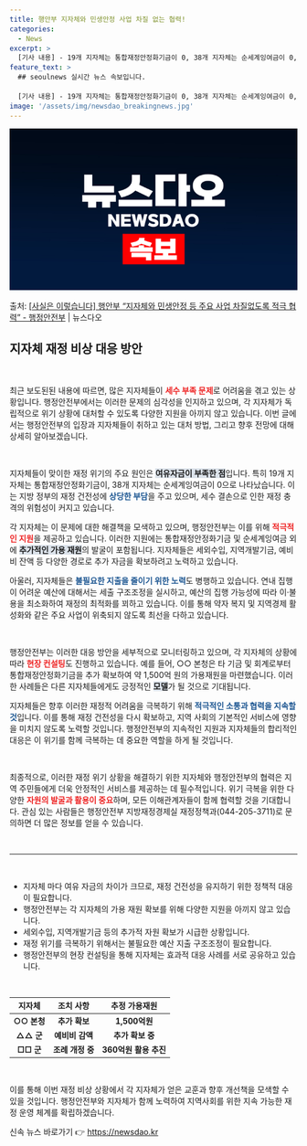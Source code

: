 ```yaml
---
title: 행안부 지자체와 민생안정 사업 차질 없는 협력!
categories:
  - News
excerpt: >
  [기사 내용] - 19개 지자체는 통합재정안정화기금이 0, 38개 지자체는 순세계잉여금이 0, 4개 지자체는…
feature_text: >
  ## seoulnews 실시간 뉴스 속보입니다.

  [기사 내용] - 19개 지자체는 통합재정안정화기금이 0, 38개 지자체는 순세계잉여금이 0, 4개 지자체는…
image: '/assets/img/newsdao_breakingnews.jpg'
---
```


![뉴스다오 속보](/assets/img/newsdao_breakingnews.jpg)

<p>출처: <a href="https://newsdao.kr/2306" rel="dofollow">[사실은 이렇습니다] 행안부 “지자체와 민생안정 등 주요 사업 차질없도록 적극 협력” - 행정안전부</a> | 뉴스다오</p>

<h2 data-ke-size="size26">지자체 재정 비상 대응 방안</h2>

<p data-ke-size="size16">&nbsp;</p>

최근 보도된된 내용에 따르면, 많은 지자체들이 <b><span style="color: #ee2323;">세수 부족 문제</span></b>로 어려움을 겪고 있는 상황입니다. 행정안전부에서는 이러한 문제의 심각성을 인지하고 있으며, 각 지자체가 독립적으로 위기 상황에 대처할 수 있도록 다양한 지원을 아끼지 않고 있습니다. 이번 글에서는 행정안전부의 입장과 지자체들이 취하고 있는 대처 방법, 그리고 향후 전망에 대해 상세히 알아보겠습니다.<p data-ke-size="size16">&nbsp;</p>

지자체들이 맞이한 재정 위기의 주요 원인은 <b><span style="background-color: #21538527;">여유자금이 부족한 점</span></b>입니다. 특히 19개 지자체는 통합재정안정화기금이, 38개 지자체는 순세계잉여금이 0으로 나타났습니다. 이는 지방 정부의 재정 건전성에 <b><span style="color: #1a5490;">상당한 부담</span></b>을 주고 있으며, 세수 결손으로 인한 재정 충격의 위험성이 커지고 있습니다.

각 지자체는 이 문제에 대한 해결책을 모색하고 있으며, 행정안전부는 이를 위해 <b><span style="color: #ee2323;">적극적인 지원</span></b>을 제공하고 있습니다. 이러한 지원에는 통합재정안정화기금 및 순세계잉여금 외에 <b><span style="background-color: #21538527;">추가적인 가용 재원</span></b>의 발굴이 포함됩니다. 지자체들은 세외수입, 지역개발기금, 예비비 잔액 등 다양한 경로로 추가 자금을 확보하려고 노력하고 있습니다. 

아울러, 지자체들은 <b><span style="color: #1a5490;">불필요한 지출을 줄이기 위한 노력</span></b>도 병행하고 있습니다. 연내 집행이 어려운 예산에 대해서는 세출 구조조정을 실시하고, 예산의 집행 가능성에 따라 이·불용을 최소화하여 재정의 최적화를 꾀하고 있습니다. 이를 통해 약자 복지 및 지역경제 활성화와 같은 주요 사업이 위축되지 않도록 최선을 다하고 있습니다.<p data-ke-size="size16">&nbsp;</p>

행정안전부는 이러한 대응 방안을 세부적으로 모니터링하고 있으며, 각 지자체의 상황에 따라 <b><span style="color: #ee2323;">현장 컨설팅</span></b>도 진행하고 있습니다. 예를 들어, ○○ 본청은 타 기금 및 회계로부터 통합재정안정화기금을 추가 확보하여 약 1,500억 원의 가용재원을 마련했습니다. 이러한 사례들은 다른 지자체들에게도 긍정적인 <b><span style="background-color: #21538527;">모델</span></b>가 될 것으로 기대됩니다. 

지자체들은 향후 이러한 재정적 어려움을 극복하기 위해 <b><span style="color: #1a5490;">적극적인 소통과 협력을 지속할 것</span></b>입니다. 이를 통해 재정 건전성을 다시 확보하고, 지역 사회의 기본적인 서비스에 영향을 미치지 않도록 노력할 것입니다. 행정안전부의 지속적인 지원과 지자체들의 합리적인 대응은 이 위기를 함께 극복하는 데 중요한 역할을 하게 될 것입니다.<p data-ke-size="size16">&nbsp;</p>

최종적으로, 이러한 재정 위기 상황을 해결하기 위한 지자체와 행정안전부의 협력은 지역 주민들에게 더욱 안정적인 서비스를 제공하는 데 필수적입니다. 위기 극복을 위한 다양한 <b><span style="color: #ee2323;">자원의 발굴과 활용이 중요</span></b>하며, 모든 이해관계자들이 함께 협력할 것을 기대합니다. 관심 있는 사람들은 행정안전부 지방재정경제실 재정정책과(044-205-3711)로 문의하면 더 많은 정보를 얻을 수 있습니다.

<p data-ke-size="size16">&nbsp;</p>

<hr />

<p data-ke-size="size16">&nbsp;</p>

<ul>
    <li>지자체 마다 여유 자금의 차이가 크므로, 재정 건전성을 유지하기 위한 정책적 대응이 필요합니다.</li>
    <li>행정안전부는 각 지자체의 가용 재원 확보를 위해 다양한 지원을 아끼지 않고 있습니다.</li>
    <li>세외수입, 지역개발기금 등의 추가적 자원 확보가 시급한 상황입니다.</li>
    <li>재정 위기를 극복하기 위해서는 불필요한 예산 지출 구조조정이 필요합니다.</li>
    <li>행정안전부의 현장 컨설팅을 통해 지자체는 효과적 대응 사례를 서로 공유하고 있습니다.</li>
</ul>

<p data-ke-size="size16">&nbsp;</p>

<table style="width: 100%;">
    <thead>
        <tr>
            <th style="text-align: center;"><b>지자체</b></th>
            <th style="text-align: center;"><b>조치 사항</b></th>
            <th style="text-align: center;"><b>추정 가용재원</b></th>
        </tr>
    </thead>
    <tbody>
        <tr>
            <td style="text-align: center; height: 17px;"><b>○○ 본청</b></td>
            <td style="text-align: center; height: 17px;"><b>추가 확보</b></td>
            <td style="text-align: center; height: 17px;"><b>1,500억원</b></td>
        </tr>
        <tr>
            <td style="text-align: center; height: 17px;"><b>△△ 군</b></td>
            <td style="text-align: center; height: 17px;"><b>예비비 감액</b></td>
            <td style="text-align: center; height: 17px;"><b>추가 확보 중</b></td>
        </tr>
        <tr>
            <td style="text-align: center; height: 17px;"><b>□□ 군</b></td>
            <td style="text-align: center; height: 17px;"><b>조례 개정 중</b></td>
            <td style="text-align: center; height: 17px;"><b>360억원 활용 추진</b></td>
        </tr>
    </tbody>
</table>

<p data-ke-size="size16">&nbsp;</p>

이를 통해 이번 재정 비상 상황에서 각 지자체가 얻은 교훈과 향후 개선책을 모색할 수 있을 것입니다. 행정안전부와 지자체가 함께 노력하여 지역사회를 위한 지속 가능한 재정 운영 체계를 확립하겠습니다. 

신속 뉴스 바로가기 👉 <a href="https://newsdao.kr" rel="dofollow">https://newsdao.kr</a>


